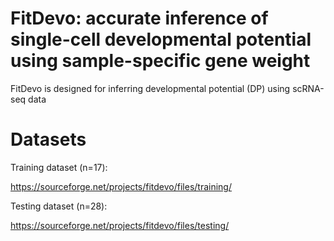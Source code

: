 
# FitDevo: accurate inference of single-cell developmental potential using sample-specific gene weight

FitDevo is designed for inferring developmental potential (DP) using scRNA-seq data


# Datasets

Training dataset (n=17):

https://sourceforge.net/projects/fitdevo/files/training/

Testing dataset (n=28):

https://sourceforge.net/projects/fitdevo/files/testing/


